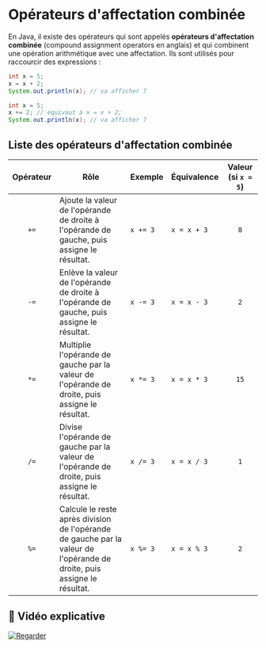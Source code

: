 # Opérateurs d'affectation combinée

En Java, il existe des opérateurs qui sont appelés **opérateurs d'affectation combinée** (compound assignment operators en anglais) et qui combinent une opération arithmétique avec une affectation. Ils sont utilisés pour raccourcir des expressions :

```java
int x = 5;
x = x + 2;
System.out.println(x); // va afficher 7
```

```java
int x = 5;
x += 2; // équivaut à x = x + 2;
System.out.println(x); // va afficher 7
```

## Liste des opérateurs d'affectation combinée

|Opérateur|Rôle|Exemple|Équivalence|Valeur (si `x = 5`)|
|:---:|---|---|---|:---:|
|`+=`|Ajoute la valeur de l'opérande de droite à l'opérande de gauche, puis assigne le résultat.|`x += 3`|`x = x + 3`|`8`|
|`-=`|Enlève la valeur de l'opérande de droite à l'opérande de gauche, puis assigne le résultat.|`x -= 3`|`x = x - 3`|`2`|
|`*=`|Multiplie l'opérande de gauche par la valeur de l'opérande de droite, puis assigne le résultat.|`x *= 3`|`x = x * 3`|`15`|
|`/=`|Divise l'opérande de gauche par la valeur de l'opérande de droite, puis assigne le résultat.|`x /= 3`|`x = x / 3`|`1`|
|`%=`|Calcule le reste après division de l'opérande de gauche par la valeur de l'opérande de droite, puis assigne le résultat.|`x %= 3`|`x = x % 3`|`2`|


## 🎥 Vidéo explicative

[![Regarder](https://img.youtube.com/vi/fz4c_GXZk-Y/maxresdefault.jpg)](https://youtu.be/fz4c_GXZk-Y)
